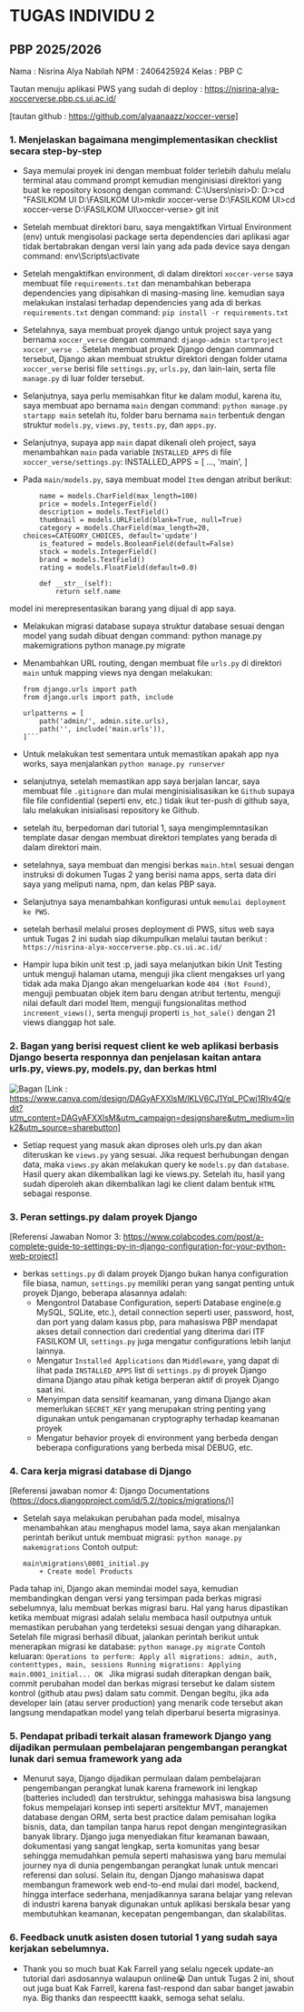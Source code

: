 # TUGAS INDIVIDU 2
## PBP 2025/2026

Nama  : Nisrina Alya Nabilah
NPM   : 2406425924
Kelas : PBP C

Tautan menuju aplikasi PWS yang sudah di deploy : https://nisrina-alya-xoccerverse.pbp.cs.ui.ac.id/

[tautan github : https://github.com/alyaanaazz/xoccer-verse]

### 1. Menjelaskan bagaimana mengimplementasikan **checklist secara step-by-step**
- Saya memulai proyek ini dengan membuat folder terlebih dahulu melalu terminal atau command prompt kemudian menginisiasi direktori yang buat ke repository kosong dengan command:
    C:\Users\nisri>D:
    D:\>cd "FASILKOM UI
    D:\FASILKOM UI>mkdir xoccer-verse
    D:\FASILKOM UI>cd xoccer-verse
    D:\FASILKOM UI\xoccer-verse> git init

- Setelah membuat direktori baru, saya mengaktifkan Virtual Environment (env) untuk mengisolasi package serta dependencies dari aplikasi agar tidak bertabrakan dengan versi lain yang ada pada device saya dengan command:
    env\Scripts\activate

- Setelah mengaktifkan environment, di dalam direktori `xoccer-verse` saya membuat file `requirements.txt` dan menambahkan beberapa dependencies yang dipisahkan di masing-masing line. kemudian saya melakukan instalasi terhadap dependencies yang ada di berkas `requirements.txt` dengan command:
    ```pip install -r requirements.txt```

- Setelahnya, saya membuat proyek django untuk project saya yang bernama `xoccer_verse` dengan command:
    ```django-admin startproject xoccer_verse .```
Setelah membuat proyek Django dengan command tersebut, Django akan membuat struktur direktori dengan folder utama `xoccer_verse` berisi file `settings.py`, `urls.py`, dan lain-lain, serta file `manage.py` di luar folder tersebut.

- Selanjutnya, saya perlu memisahkan fitur ke dalam modul, karena itu, saya membuat apo bernama `main` dengan command:
    ```python manage.py startapp main```
setelah itu, folder baru bernama `main` terbentuk dengan struktur `models.py`, `views.py`, `tests.py`, dan `apps.py`.

- Selanjutnya, supaya app `main` dapat dikenali oleh project, saya menambahkan `main` pada variable `INSTALLED_APPS` di file `xoccer_verse/settings.py`:
    INSTALLED_APPS = [
        ...,
        'main',
    ]

- Pada `main/models.py`, saya membuat model `Item` dengan atribut berikut:
    ```class Item(models.Model):
        name = models.CharField(max_length=100)
        price = models.IntegerField()
        description = models.TextField()
        thumbnail = models.URLField(blank=True, null=True)
        category = models.CharField(max_length=20, choices=CATEGORY_CHOICES, default='update')
        is_featured = models.BooleanField(default=False)
        stock = models.IntegerField()
        brand = models.TextField()
        rating = models.FloatField(default=0.0)

        def __str__(self):
            return self.name
    ```
model ini merepresentasikan barang yang dijual di app saya.

- Melakukan migrasi database supaya struktur database sesuai dengan model yang sudah dibuat dengan command:
    python manage.py makemigrations
    python manage.py migrate

- Menambahkan URL routing, dengan membuat file `urls.py` di direktori `main` untuk mapping views nya dengan melakukan:
    ```from django.contrib import admin
    from django.urls import path
    from django.urls import path, include

    urlpatterns = [
        path('admin/', admin.site.urls),
        path('', include('main.urls')),
    ]```

- Untuk melakukan test sementara untuk memastikan apakah app nya works, saya menjalankan 
    ```python manage.py runserver```

- selanjutnya, setelah memastikan app saya berjalan lancar, saya membuat file `.gitignore` dan mulai menginisialisasikan ke `Github` supaya file file confidential (seperti env, etc.) tidak ikut ter-push di github saya, lalu melakukan inisialisasi repository ke Github.

- setelah itu, berpedoman dari tutorial 1, saya mengimplemntasikan template dasar dengan membuat direktori templates yang berada di dalam direktori main.

- setelahnya, saya membuat dan mengisi berkas `main.html` sesuai dengan instruksi di dokumen Tugas 2 yang berisi nama apps, serta data diri saya yang meliputi nama, npm, dan kelas PBP saya.

- Selanjutnya saya menambahkan konfigurasi untuk `memulai deployment ke PWS`.

- setelah berhasil melalui proses deployment di PWS, situs web saya untuk Tugas 2 ini sudah siap dikumpulkan melalui tautan berikut : `https://nisrina-alya-xoccerverse.pbp.cs.ui.ac.id/`

- Hampir lupa bikin unit test :p, jadi saya melanjutkan bikin Unit Testing untuk menguji halaman utama, menguji jika client mengakses url yang tidak ada maka Django akan mengeluarkan kode `404 (Not Found)`, menguji pembuatan objek item baru dengan atribut tertentu, menguji nilai default dari model Item, menguji fungsionalitas method `increment_views()`, serta menguji properti `is_hot_sale()` dengan 21 views dianggap hot sale.

### 2. Bagan yang berisi request client ke web aplikasi berbasis Django beserta responnya dan penjelasan kaitan antara urls.py, views.py, models.py, dan berkas html
![Bagan](image.png)
[Link : https://www.canva.com/design/DAGyAFXXlsM/lKLV6CJ1YqI_PCwj1RIv4Q/edit?utm_content=DAGyAFXXlsM&utm_campaign=designshare&utm_medium=link2&utm_source=sharebutton]
- Setiap request yang masuk akan diproses oleh urls.py dan akan diteruskan ke `views.py` yang sesuai. Jika request berhubungan dengan data, maka `views.py` akan melakukan query ke `models.py` dan `database`. Hasil query akan dikembalikan lagi ke views.py. Setelah itu, hasil yang sudah diperoleh akan dikembalikan lagi ke client dalam bentuk `HTML` sebagai response.

### 3. Peran settings.py dalam proyek Django
[Referensi Jawaban Nomor 3: https://www.colabcodes.com/post/a-complete-guide-to-settings-py-in-django-configuration-for-your-python-web-project]

- berkas `settings.py` di dalam proyek Django bukan hanya configuration file biasa, namun, `settings.py` memiliki peran yang sangat penting untuk proyek Django, beberapa alasannya adalah:
    - Mengontrol Database Configuration, seperti Database engine(e.g MySQL, SQLite, etc.), detail connection seperti user, password, host, dan port yang dalam kasus pbp, para mahasiswa PBP mendapat akses detail connection dari credential yang diterima dari ITF FASILKOM UI, `settings.py` juga mengatur configurations lebih lanjut lainnya.
    - Mengatur `Installed Applications` dan `Middleware`, yang dapat di lihat pada `INSTALLED_APPS` list di `settings.py` di proyek Django dimana Django atau pihak ketiga berperan aktif di proyek Django saat ini.
    - Menyimpan data sensitif keamanan, yang dimana Django akan memerlukan `SECRET_KEY` yang merupakan string penting yang digunakan untuk pengamanan cryptography terhadap keamanan proyek
    - Mengatur behavior proyek di environment yang berbeda dengan beberapa configurations yang berbeda misal DEBUG, etc.

### 4. Cara kerja migrasi database di Django
[Referensi jawaban nomor 4: Django Documentations (https://docs.djangoproject.com/id/5.2//topics/migrations/)]

- Setelah saya melakukan perubahan pada model, misalnya menambahkan atau menghapus model lama, saya akan menjalankan perintah berikut untuk membuat migrasi:
    ```python manage.py makemigrations```
Contoh output:
    ```Migrations for 'main':
    main\migrations\0001_initial.py
        + Create model Products
    ```
Pada tahap ini, Django akan memindai model saya, kemudian membandingkan dengan versi yang tersimpan pada berkas migrasi sebelumnya, lalu membuat berkas migrasi baru. Hal yang harus dipastikan ketika membuat migrasi adalah selalu membaca hasil outputnya untuk memastikan perubahan yang terdeteksi sesuai dengan yang diharapkan. Setelah file migrasi berhasil dibuat, jalankan perintah berikut untuk menerapkan migrasi ke database:
    ```python manage.py migrate```
Contoh keluaran:
    ```Operations to perform:
    Apply all migrations: admin, auth, contenttypes, main, sessions
    Running migrations:
    Applying main.0001_initial... OK
    ```
Jika migrasi sudah diterapkan dengan baik, commit perubahan model dan berkas migrasi tersebut ke dalam sistem kontrol (github atau pws) dalam satu commit. Dengan begitu, jika ada developer lain (atau server production) yang menarik code tersebut akan langsung mendapatkan model yang telah diperbarui beserta migrasinya.

### 5. Pendapat pribadi terkait alasan framework Django yang dijadikan permulaan pembelajaran pengembangan perangkat lunak dari semua framework yang ada
- Menurut saya, Django dijadikan permulaan dalam pembelajaran pengembangan perangkat lunak karena framework ini lengkap (batteries included) dan terstruktur, sehingga mahasiswa bisa langsung fokus mempelajari konsep inti seperti arsitektur MVT, manajemen database dengan ORM, serta best practice dalam pemisahan logika bisnis, data, dan tampilan tanpa harus repot dengan mengintegrasikan banyak library. Django juga menyediakan fitur keamanan bawaan, dokumentasi yang sangat lengkap, serta komunitas yang besar sehingga memudahkan pemula seperti mahasiswa yang baru memulai journey nya di dunia pengembangan perangkat lunak untuk mencari referensi dan solusi. Selain itu, dengan Django mahasiswa dapat membangun framework web end-to-end mulai dari model, backend, hingga interface sederhana, menjadikannya sarana belajar yang relevan di industri karena banyak digunakan untuk aplikasi berskala besar yang membutuhkan keamanan, kecepatan pengembangan, dan skalabilitas.

### 6. Feedback unutk asisten dosen tutorial 1 yang sudah saya kerjakan sebelumnya.
- Thank you so much buat Kak Farrell yang selalu ngecek update-an tutorial dari asdosannya walaupun online😭 Dan untuk Tugas 2 ini, shout out juga buat Kak Farrell, karena fast-respond dan sabar banget jawabin nya. Big thanks dan respeecttt kaakk, semoga sehat selalu.